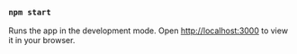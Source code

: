 

### `npm start`
Runs the app in the development mode.
Open [http://localhost:3000](http://localhost:3000) to view it in your browser.
